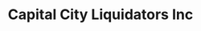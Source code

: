 ---
title: "Capital City Liquidators Inc"
url: /carson-city/capital-city-liquidators-inc/
shop: Allgemein
---